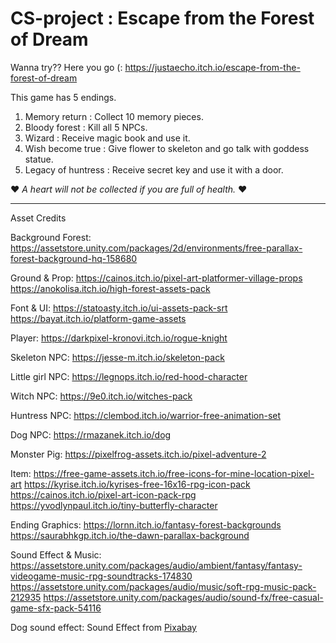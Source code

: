 # CS-project : Escape from the Forest of Dream

Wanna try??
Here you go (:
https://justaecho.itch.io/escape-from-the-forest-of-dream


This game has 5 endings.
1. Memory return : Collect 10 memory pieces.
2. Bloody forest : Kill all 5 NPCs.
3. Wizard : Receive magic book and use it.
4. Wish become true : Give flower to skeleton and go talk with goddess statue.
5. Legacy of huntress : Receive secret key and use it with a door.

♥ *A heart will not be collected if you are full of health.* ♥

--------------------------------------------
Asset Credits

Background Forest:
https://assetstore.unity.com/packages/2d/environments/free-parallax-forest-background-hq-158680

Ground & Prop:
https://cainos.itch.io/pixel-art-platformer-village-props
https://anokolisa.itch.io/high-forest-assets-pack

Font & UI: 
https://statoasty.itch.io/ui-assets-pack-srt
https://bayat.itch.io/platform-game-assets

Player: https://darkpixel-kronovi.itch.io/rogue-knight

Skeleton NPC: https://jesse-m.itch.io/skeleton-pack

Little girl NPC: https://legnops.itch.io/red-hood-character

Witch NPC: https://9e0.itch.io/witches-pack

Huntress NPC: https://clembod.itch.io/warrior-free-animation-set

Dog NPC: https://rmazanek.itch.io/dog

Monster Pig: https://pixelfrog-assets.itch.io/pixel-adventure-2

Item: 
https://free-game-assets.itch.io/free-icons-for-mine-location-pixel-art
https://kyrise.itch.io/kyrises-free-16x16-rpg-icon-pack
https://cainos.itch.io/pixel-art-icon-pack-rpg
https://yvodlynpaul.itch.io/tiny-butterfly-character

Ending Graphics:
https://lornn.itch.io/fantasy-forest-backgrounds
https://saurabhkgp.itch.io/the-dawn-parallax-background

Sound Effect & Music:
https://assetstore.unity.com/packages/audio/ambient/fantasy/fantasy-videogame-music-rpg-soundtracks-174830
https://assetstore.unity.com/packages/audio/music/soft-rpg-music-pack-212935
https://assetstore.unity.com/packages/audio/sound-fx/free-casual-game-sfx-pack-54116

Dog sound effect: Sound Effect from <a href="https://pixabay.com/?utm_source=link-attribution&amp;utm_medium=referral&amp;utm_campaign=music&amp;utm_content=47779">Pixabay</a>





